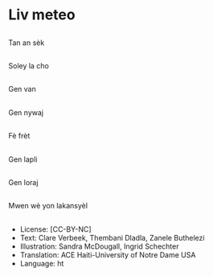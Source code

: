 # Liv meteo

##
Tan an sèk

##
Soley la cho

##
Gen van

##
Gen nywaj

##
Fè frèt

##
Gen lapli

##
Gen loraj

##
Mwen wè yon lakansyèl

##
* License: [CC-BY-NC]
* Text: Clare Verbeek, Thembani Dladla, Zanele Buthelezi
* Illustration: Sandra McDougall, Ingrid Schechter
* Translation: ACE Haiti-University of Notre Dame USA
* Language: ht
